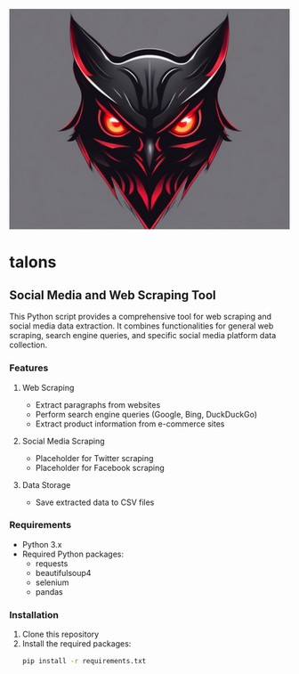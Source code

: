 
![Alt text]( IMG_1525.jpeg )

# talons

## Social Media and Web Scraping Tool

This Python script provides a comprehensive tool for web scraping and social media data extraction. It combines functionalities for general web scraping, search engine queries, and specific social media platform data collection.

### Features

1. Web Scraping
   - Extract paragraphs from websites
   - Perform search engine queries (Google, Bing, DuckDuckGo)
   - Extract product information from e-commerce sites

2. Social Media Scraping
   - Placeholder for Twitter scraping
   - Placeholder for Facebook scraping

3. Data Storage
   - Save extracted data to CSV files

### Requirements

- Python 3.x
- Required Python packages:
  - requests
  - beautifulsoup4
  - selenium
  - pandas

### Installation

1. Clone this repository
2. Install the required packages:
   ```sh
   pip install -r requirements.txt
